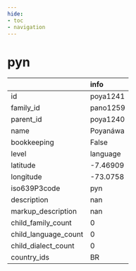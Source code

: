```yaml
---
hide:
- toc
- navigation
---
```

# pyn
|                      | info     |
|:---------------------|:---------|
| id                   | poya1241 |
| family_id            | pano1259 |
| parent_id            | poya1240 |
| name                 | Poyanáwa |
| bookkeeping          | False    |
| level                | language |
| latitude             | -7.46909 |
| longitude            | -73.0758 |
| iso639P3code         | pyn      |
| description          | nan      |
| markup_description   | nan      |
| child_family_count   | 0        |
| child_language_count | 0        |
| child_dialect_count  | 0        |
| country_ids          | BR       |